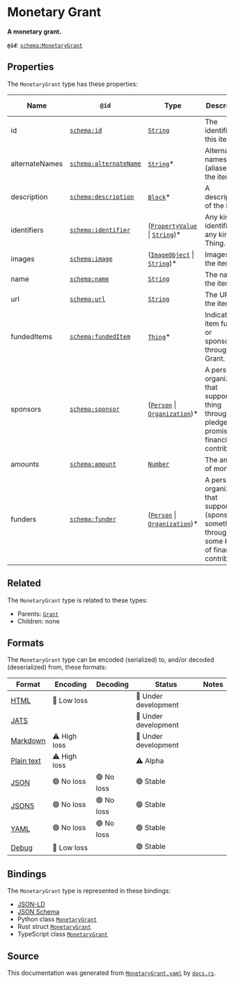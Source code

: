 # Monetary Grant

**A monetary grant.**

**`@id`**: [`schema:MonetaryGrant`](https://schema.org/MonetaryGrant)

## Properties

The `MonetaryGrant` type has these properties:

| Name           | `@id`                                                      | Type                                                                                                                                                                                                                 | Description                                                                                               | Inherited from                                                                                   |
| -------------- | ---------------------------------------------------------- | -------------------------------------------------------------------------------------------------------------------------------------------------------------------------------------------------------------------- | --------------------------------------------------------------------------------------------------------- | ------------------------------------------------------------------------------------------------ |
| id             | [`schema:id`](https://schema.org/id)                       | [`String`](https://github.com/stencila/stencila/blob/main/docs/reference/schema/data/string.md)                                                                                                                      | The identifier for this item.                                                                             | [`Entity`](https://github.com/stencila/stencila/blob/main/docs/reference/schema/other/entity.md) |
| alternateNames | [`schema:alternateName`](https://schema.org/alternateName) | [`String`](https://github.com/stencila/stencila/blob/main/docs/reference/schema/data/string.md)*                                                                                                                     | Alternate names (aliases) for the item.                                                                   | [`Thing`](https://github.com/stencila/stencila/blob/main/docs/reference/schema/other/thing.md)   |
| description    | [`schema:description`](https://schema.org/description)     | [`Block`](https://github.com/stencila/stencila/blob/main/docs/reference/schema/prose/block.md)*                                                                                                                      | A description of the item.                                                                                | [`Thing`](https://github.com/stencila/stencila/blob/main/docs/reference/schema/other/thing.md)   |
| identifiers    | [`schema:identifier`](https://schema.org/identifier)       | ([`PropertyValue`](https://github.com/stencila/stencila/blob/main/docs/reference/schema/other/property-value.md) \| [`String`](https://github.com/stencila/stencila/blob/main/docs/reference/schema/data/string.md))* | Any kind of identifier for any kind of Thing.                                                             | [`Thing`](https://github.com/stencila/stencila/blob/main/docs/reference/schema/other/thing.md)   |
| images         | [`schema:image`](https://schema.org/image)                 | ([`ImageObject`](https://github.com/stencila/stencila/blob/main/docs/reference/schema/works/image-object.md) \| [`String`](https://github.com/stencila/stencila/blob/main/docs/reference/schema/data/string.md))*    | Images of the item.                                                                                       | [`Thing`](https://github.com/stencila/stencila/blob/main/docs/reference/schema/other/thing.md)   |
| name           | [`schema:name`](https://schema.org/name)                   | [`String`](https://github.com/stencila/stencila/blob/main/docs/reference/schema/data/string.md)                                                                                                                      | The name of the item.                                                                                     | [`Thing`](https://github.com/stencila/stencila/blob/main/docs/reference/schema/other/thing.md)   |
| url            | [`schema:url`](https://schema.org/url)                     | [`String`](https://github.com/stencila/stencila/blob/main/docs/reference/schema/data/string.md)                                                                                                                      | The URL of the item.                                                                                      | [`Thing`](https://github.com/stencila/stencila/blob/main/docs/reference/schema/other/thing.md)   |
| fundedItems    | [`schema:fundedItem`](https://schema.org/fundedItem)       | [`Thing`](https://github.com/stencila/stencila/blob/main/docs/reference/schema/other/thing.md)*                                                                                                                      | Indicates an item funded or sponsored through a Grant.                                                    | [`Grant`](https://github.com/stencila/stencila/blob/main/docs/reference/schema/other/grant.md)   |
| sponsors       | [`schema:sponsor`](https://schema.org/sponsor)             | ([`Person`](https://github.com/stencila/stencila/blob/main/docs/reference/schema/other/person.md) \| [`Organization`](https://github.com/stencila/stencila/blob/main/docs/reference/schema/other/organization.md))*  | A person or organization that supports a thing through a pledge, promise, or financial contribution.      | [`Grant`](https://github.com/stencila/stencila/blob/main/docs/reference/schema/other/grant.md)   |
| amounts        | [`schema:amount`](https://schema.org/amount)               | [`Number`](https://github.com/stencila/stencila/blob/main/docs/reference/schema/data/number.md)                                                                                                                      | The amount of money.                                                                                      | -                                                                                                |
| funders        | [`schema:funder`](https://schema.org/funder)               | ([`Person`](https://github.com/stencila/stencila/blob/main/docs/reference/schema/other/person.md) \| [`Organization`](https://github.com/stencila/stencila/blob/main/docs/reference/schema/other/organization.md))*  | A person or organization that supports (sponsors) something through some kind of financial contribution.  | -                                                                                                |

## Related

The `MonetaryGrant` type is related to these types:

- Parents: [`Grant`](https://github.com/stencila/stencila/blob/main/docs/reference/schema/other/grant.md)
- Children: none

## Formats

The `MonetaryGrant` type can be encoded (serialized) to, and/or decoded (deserialized) from, these formats:

| Format                                                                                        | Encoding         | Decoding     | Status                 | Notes |
| --------------------------------------------------------------------------------------------- | ---------------- | ------------ | ---------------------- | ----- |
| [HTML](https://github.com/stencila/stencila/blob/main/docs/reference/formats/html.md)         | 🔷 Low loss       |              | 🚧 Under development    |       |
| [JATS](https://github.com/stencila/stencila/blob/main/docs/reference/formats/jats.md)         |                  |              | 🚧 Under development    |       |
| [Markdown](https://github.com/stencila/stencila/blob/main/docs/reference/formats/markdown.md) | ⚠️ High loss     |              | 🚧 Under development    |       |
| [Plain text](https://github.com/stencila/stencila/blob/main/docs/reference/formats/text.md)   | ⚠️ High loss     |              | ⚠️ Alpha               |       |
| [JSON](https://github.com/stencila/stencila/blob/main/docs/reference/formats/json.md)         | 🟢 No loss        | 🟢 No loss    | 🟢 Stable               |       |
| [JSON5](https://github.com/stencila/stencila/blob/main/docs/reference/formats/json5.md)       | 🟢 No loss        | 🟢 No loss    | 🟢 Stable               |       |
| [YAML](https://github.com/stencila/stencila/blob/main/docs/reference/formats/yaml.md)         | 🟢 No loss        | 🟢 No loss    | 🟢 Stable               |       |
| [Debug](https://github.com/stencila/stencila/blob/main/docs/reference/formats/debug.md)       | 🔷 Low loss       |              | 🟢 Stable               |       |

## Bindings

The `MonetaryGrant` type is represented in these bindings:

- [JSON-LD](https://stencila.dev/MonetaryGrant.jsonld)
- [JSON Schema](https://stencila.dev/MonetaryGrant.schema.json)
- Python class [`MonetaryGrant`](https://github.com/stencila/stencila/blob/main/python/python/stencila/types/monetary_grant.py)
- Rust struct [`MonetaryGrant`](https://github.com/stencila/stencila/blob/main/rust/schema/src/types/monetary_grant.rs)
- TypeScript class [`MonetaryGrant`](https://github.com/stencila/stencila/blob/main/typescript/src/types/MonetaryGrant.ts)

## Source

This documentation was generated from [`MonetaryGrant.yaml`](https://github.com/stencila/stencila/blob/main/schema/MonetaryGrant.yaml) by [`docs.rs`](https://github.com/stencila/stencila/blob/main/rust/schema-gen/src/docs.rs).